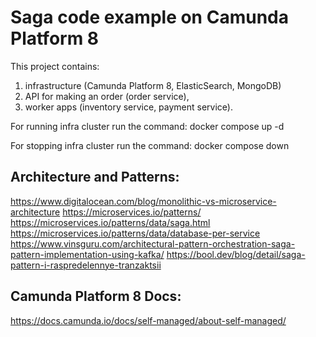 # Saga code example on Camunda Platform 8
This project contains:
1. infrastructure (Camunda Platform 8, ElasticSearch, MongoDB) 
2. API for making an order (order service),
3. worker apps (inventory service, payment service).

For running infra cluster run the command:
docker compose up -d

For stopping infra cluster run the command:
docker compose down

## Architecture and Patterns:
https://www.digitalocean.com/blog/monolithic-vs-microservice-architecture
https://microservices.io/patterns/
https://microservices.io/patterns/data/saga.html
https://microservices.io/patterns/data/database-per-service
https://www.vinsguru.com/architectural-pattern-orchestration-saga-pattern-implementation-using-kafka/
https://bool.dev/blog/detail/saga-pattern-i-raspredelennye-tranzaktsii

## Camunda Platform 8 Docs:
https://docs.camunda.io/docs/self-managed/about-self-managed/
